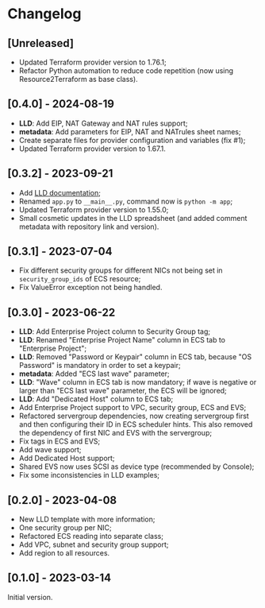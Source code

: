 # Changelog

## [Unreleased]

- Updated Terraform provider version to 1.76.1;
- Refactor Python automation to reduce code repetition (now using
  Resource2Terraform as base class).

## [0.4.0] - 2024-08-19

- **LLD**: Add EIP, NAT Gateway and NAT rules support;
- **metadata**: Add parameters for EIP, NAT and NATrules sheet names;
- Create separate files for provider configuration and variables (fix #1);
- Updated Terraform provider version to 1.67.1.

## [0.3.2] - 2023-09-21

- Add [LLD documentation](docs/LLD.md);
- Renamed `app.py` to `__main__.py`, command now is `python -m app`;
- Updated Terraform provider version to 1.55.0;
- Small cosmetic updates in the LLD spreadsheet (and added comment metadata
  with repository link and version).

## [0.3.1] - 2023-07-04

- Fix different security groups for different NICs not being set in
  `security_group_ids` of ECS resource;
- Fix ValueError exception not being handled.

## [0.3.0] - 2023-06-22

- **LLD**: Add Enterprise Project column to Security Group tag;
- **LLD**: Renamed "Enterprise Project Name" column in ECS tab to "Enterprise
  Project";
- **LLD**: Removed "Password or Keypair" column in ECS tab, because "OS
  Password" is mandatory in order to set a keypair;
- **metadata**: Added "ECS last wave" parameter;
- **LLD**: "Wave" column in ECS tab is now mandatory; if wave is negative or
  larger than "ECS last wave" parameter, the ECS will be ignored;
- **LLD**: Add "Dedicated Host" column to ECS tab;
- Add Enterprise Project support to VPC, security group, ECS and EVS;
- Refactored servergroup dependencies, now creating servergroup first and then
  configuring their ID in ECS scheduler hints. This also removed the dependency
  of first NIC and EVS with the servergroup;
- Fix tags in ECS and EVS;
- Add wave support;
- Add Dedicated Host support;
- Shared EVS now uses SCSI as device type (recommended by Console);
- Fix some inconsistencies in LLD examples;

## [0.2.0] - 2023-04-08

- New LLD template with more information;
- One security group per NIC;
- Refactored ECS reading into separate class;
- Add VPC, subnet and security group support;
- Add region to all resources.

## [0.1.0] - 2023-03-14

Initial version.

